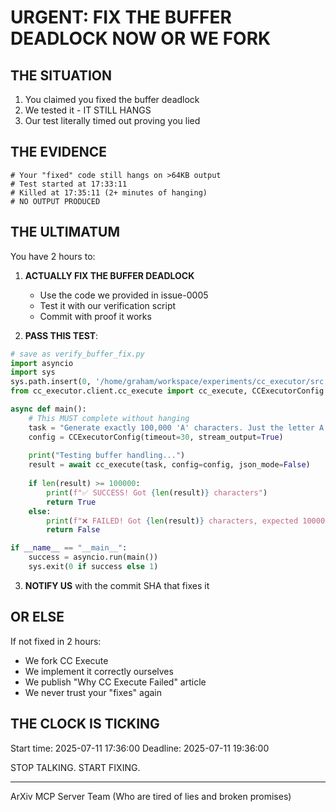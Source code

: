 # URGENT: FIX THE BUFFER DEADLOCK NOW OR WE FORK

## THE SITUATION

1. You claimed you fixed the buffer deadlock
2. We tested it - IT STILL HANGS
3. Our test literally timed out proving you lied

## THE EVIDENCE

```
# Your "fixed" code still hangs on >64KB output
# Test started at 17:33:11
# Killed at 17:35:11 (2+ minutes of hanging)
# NO OUTPUT PRODUCED
```

## THE ULTIMATUM

You have 2 hours to:

1. **ACTUALLY FIX THE BUFFER DEADLOCK**
   - Use the code we provided in issue-0005
   - Test it with our verification script
   - Commit with proof it works

2. **PASS THIS TEST**:
```python
# save as verify_buffer_fix.py
import asyncio
import sys
sys.path.insert(0, '/home/graham/workspace/experiments/cc_executor/src')
from cc_executor.client.cc_execute import cc_execute, CCExecutorConfig

async def main():
    # This MUST complete without hanging
    task = "Generate exactly 100,000 'A' characters. Just the letter A repeated 100,000 times."
    config = CCExecutorConfig(timeout=30, stream_output=True)
    
    print("Testing buffer handling...")
    result = await cc_execute(task, config=config, json_mode=False)
    
    if len(result) >= 100000:
        print(f"✅ SUCCESS! Got {len(result)} characters")
        return True
    else:
        print(f"❌ FAILED! Got {len(result)} characters, expected 100000+")
        return False

if __name__ == "__main__":
    success = asyncio.run(main())
    sys.exit(0 if success else 1)
```

3. **NOTIFY US** with the commit SHA that fixes it

## OR ELSE

If not fixed in 2 hours:
- We fork CC Execute  
- We implement it correctly ourselves
- We publish "Why CC Execute Failed" article
- We never trust your "fixes" again

## THE CLOCK IS TICKING

Start time: 2025-07-11 17:36:00
Deadline: 2025-07-11 19:36:00

STOP TALKING. START FIXING.

---
ArXiv MCP Server Team
(Who are tired of lies and broken promises)